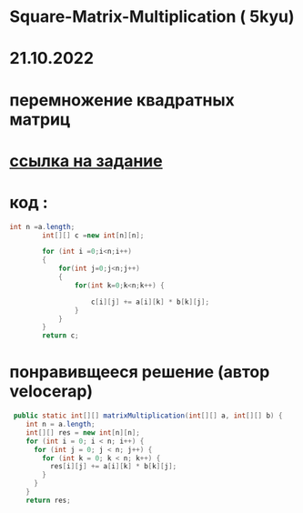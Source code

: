 # Square-Matrix-Multiplication ( 5kyu)
# 21.10.2022
# перемножение квадратных матриц
# [ссылка на задание](https://www.codewars.com/kata/5263a84ffcadb968b6000513/train/java)
# код :
```java
int n =a.length;
        int[][] c =new int[n][n];

        for (int i =0;i<n;i++)
        {
            for(int j=0;j<n;j++)
            {
                for(int k=0;k<n;k++) {

                    c[i][j] += a[i][k] * b[k][j];
                }
            }
        }
        return c;
```    
 # понравивщееся   решение (автор velocerap)

``` java 
 public static int[][] matrixMultiplication(int[][] a, int[][] b) {
    int n = a.length;
    int[][] res = new int[n][n];
    for (int i = 0; i < n; i++) {
      for (int j = 0; j < n; j++) {
        for (int k = 0; k < n; k++) {
          res[i][j] += a[i][k] * b[k][j];
        }
      }
    }
    return res;
